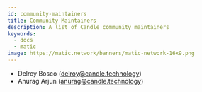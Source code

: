 ```yaml
---
id: community-maintainers
title: Community Maintainers 
description: A list of Candle community maintainers
keywords:
  - docs
  - matic
image: https://matic.network/banners/matic-network-16x9.png 
---
```


- Delroy Bosco (delroy@candle.technology)
- Anurag Arjun (anurag@candle.technology)